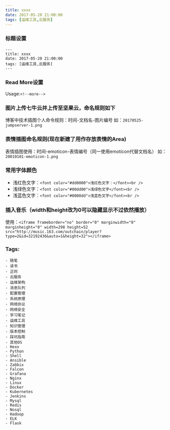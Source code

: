 ```yaml
---
title: xxxx
date: 2017-05-20 21:00:00
tags: [运维工具,云服务]
---
```


### 标题设置

```
---
title: xxxx
date: 2017-05-20 21:00:00
tags: [运维工具,云服务]
---
```

### Read More设置

Usage:`<!--more-->`


### 图片上传七牛云并上传至坚果云，命名规则如下

博客中技术插图个人命令规则：时间-文档名-图片编号
如：`20170525-jumpserver-1.png`

### 表情插图命名规则(现在新建了用作存放表情的Area)

表情插图使用：时间-emoticon-表情编号（同一使用emoticon代替文档名）
如：`20010101-emoticon-1.png`

### 常用字体颜色

- 浅红色文字：`<font color="#dd0000">浅红色文字：</font><br />`
- 浅绿色文字：`<font color="#00dd00">浅绿色文字</font><br />`
- 浅蓝色文字：`<font color="#0000dd">浅蓝色文字</font><br />`

### 插入音乐（width和height改为0可以隐藏显示不过依然播放）

使用：`<iframe frameborder="no" border="0" marginwidth="0" marginheight="0" width=298 height=52 src="http://music.163.com/outchain/player?type=2&id=32192436&auto=1&height=32"></iframe>`

### Tags:

```
- 随笔
- 读书
- 正则
- 云服务
- 运维架构
- 消息队列
- 配置管理
- 系统原理
- 网络协议
- 网络安全
- 学习笔记
- 运维工具
- 知识管理
- 版本控制
- 踩坑指南
- 其他OS
- Hexo
- Python
- Shell
- Ansible
- Zabbix
- Falcon
- Grafana
- Nginx
- Linux
- Docker
- Kubernetes
- Jenkins
- Mysql
- Redis
- Nosql
- Hadoop
- ELK
- Flask
```

